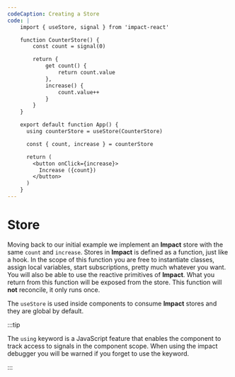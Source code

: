 ```yaml
---
codeCaption: Creating a Store
code: |
    import { useStore, signal } from 'impact-react'

    function CounterStore() {
        const count = signal(0)

        return {
            get count() {
                return count.value
            },
            increase() {
                count.value++
            }
        }
    }

    export default function App() {
      using counterStore = useStore(CounterStore)

      const { count, increase } = counterStore

      return (
        <button onClick={increase}>
          Increase ({count})
        </button>
      )
    }
---
```


# Store

Moving back to our initial example we implement an **Impact** store with the same `count` and `increase`.  Stores in **Impact** is defined as a function, just like a hook. In the scope of this function you are free to instantiate classes, assign local variables, start subscriptions, pretty much whatever you want. You will also be able to use the reactive primitives of **Impact**. What you return from this function will be exposed from the store. This function will **not** reconcile, it only runs once.

The `useStore` is used inside components to consume **Impact** stores and they are global by default.


<ClientOnly>
  <Playground />
</ClientOnly>

:::tip

The `using` keyword is a JavaScript feature that enables the component to track access to signals in the component scope. When using
the impact debugger you will be warned if you forget to use the keyword.

:::